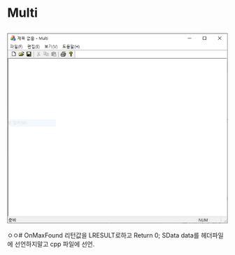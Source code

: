 # Multi

## 


![cap1](./img/cap1.png)



ㅇㅇ#
OnMaxFound 리턴값을 LRESULT로하고 Return 0; SData data를 헤더파일에 선언하지말고 cpp 파일에 선언.
